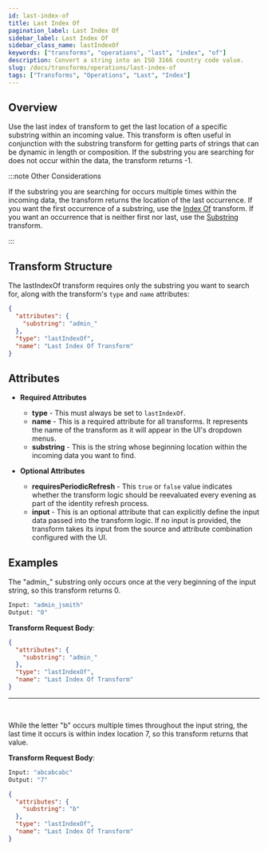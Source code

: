 ```yaml
---
id: last-index-of
title: Last Index Of
pagination_label: Last Index Of
sidebar_label: Last Index Of
sidebar_class_name: lastIndexOf
keywords: ["transforms", "operations", "last", "index", "of"]
description: Convert a string into an ISO 3166 country code value.
slug: /docs/transforms/operations/last-index-of
tags: ["Transforms", "Operations", "Last", "Index"]
---
```


## Overview

Use the last index of transform to get the last location of a specific substring
within an incoming value. This transform is often useful in conjunction with the
substring transform for getting parts of strings that can be dynamic in length
or composition. If the substring you are searching for does not occur within the
data, the transform returns -1.

:::note Other Considerations

If the substring you are searching for occurs multiple times within the incoming
data, the transform returns the location of the last occurrence. If you want the
first occurrence of a substring, use the [Index Of](./index-of.md) transform. If
you want an occurrence that is neither first nor last, use the
[Substring](./substring.md) transform.

:::

## Transform Structure

The lastIndexOf transform requires only the substring you want to search for,
along with the transform's `type` and `name` attributes:

```json
{
  "attributes": {
    "substring": "admin_"
  },
  "type": "lastIndexOf",
  "name": "Last Index Of Transform"
}
```

## Attributes

- **Required Attributes**

  - **type** - This must always be set to `lastIndexOf`.
  - **name** - This is a required attribute for all transforms. It represents
    the name of the transform as it will appear in the UI's dropdown menus.
  - **substring** - This is the string whose beginning location within the
    incoming data you want to find.

- **Optional Attributes**
  - **requiresPeriodicRefresh** - This `true` or `false` value indicates whether
    the transform logic should be reevaluated every evening as part of the
    identity refresh process.
  - **input** - This is an optional attribute that can explicitly define the
    input data passed into the transform logic. If no input is provided, the
    transform takes its input from the source and attribute combination
    configured with the UI.

## Examples

The "admin\_" substring only occurs once at the very beginning of the input
string, so this transform returns 0.

```bash
Input: "admin_jsmith"
Output: "0"
```

**Transform Request Body**:

```json
{
  "attributes": {
    "substring": "admin_"
  },
  "type": "lastIndexOf",
  "name": "Last Index Of Transform"
}
```

---

<p>&nbsp;</p>

While the letter "b" occurs multiple times throughout the input string, the last
time it occurs is within index location 7, so this transform returns that value.

**Transform Request Body**:

```bash
Input: "abcabcabc"
Output: "7"
```

```json
{
  "attributes": {
    "substring": "b"
  },
  "type": "lastIndexOf",
  "name": "Last Index Of Transform"
}
```
